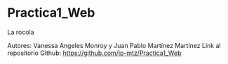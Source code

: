 # Practica1_Web
La rocola

Autores: Vanessa Angeles Monroy y Juan Pablo Martínez Martínez
Link al repositorio Github: https://github.com/jp-mtz/Practica1_Web
